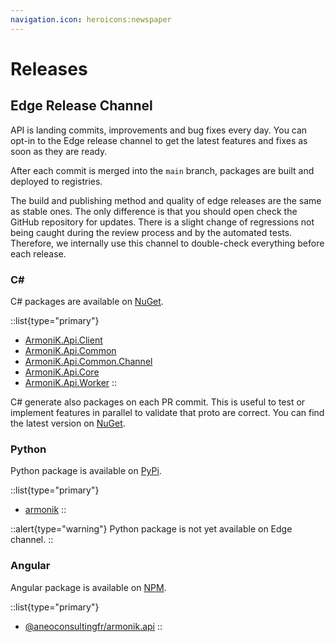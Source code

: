 ```yaml
---
navigation.icon: heroicons:newspaper
---
```


# Releases

## Edge Release Channel

API is landing commits, improvements and bug fixes every day. You can opt-in to the Edge release channel to get the latest features and fixes as soon as they are ready.

After each commit is merged into the `main` branch, packages are built and deployed to registries.

The build and publishing method and quality of edge releases are the same as stable ones. The only difference is that you should open check the GitHub repository for updates. There is a slight change of regressions not being caught during the review process and by the automated tests. Therefore, we internally use this channel to double-check everything before each release.

### C#

C# packages are available on [NuGet](https://www.nuget.org).

::list{type="primary"}
- [ArmoniK.Api.Client](https://www.nuget.org/packages/ArmoniK.Api.Client/)
- [ArmoniK.Api.Common](https://www.nuget.org/packages/ArmoniK.Api.Common/)
- [ArmoniK.Api.Common.Channel](https://www.nuget.org/packages/ArmoniK.Api.Common.Channel/)
- [ArmoniK.Api.Core](https://www.nuget.org/packages/ArmoniK.Api.Core/)
- [ArmoniK.Api.Worker](https://www.nuget.org/packages/ArmoniK.Api.Worker/)
::

C# generate also packages on each PR commit. This is useful to test or implement features in parallel to validate that proto are correct. You can find the latest version on [NuGet](https://www.nuget.org/profiles/ANEO).

### Python

Python package is available on [PyPi](https://pypi.org/).

::list{type="primary"}
- [armonik](https://pypi.org/project/armonik/)
::

::alert{type="warning"}
Python package is not yet available on Edge channel.
::

### Angular

Angular package is available on [NPM](https://www.npmjs.com).

::list{type="primary"}
- [@aneoconsultingfr/armonik.api](https://www.npmjs.com/package/@aneoconsultingfr/armonik.api)
::
